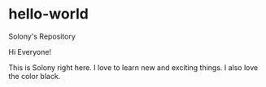# hello-world

Solony's Repository

Hi Everyone!

This is Solony right here.
I love to learn new and exciting things.
I also love the color black.
